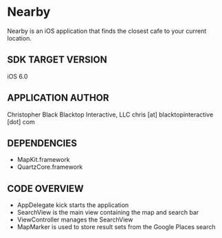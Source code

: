 Nearby
================
Nearby is an iOS application that finds the closest cafe to your current location.

SDK TARGET VERSION
---------------------------
iOS 6.0

APPLICATION AUTHOR
---------------------------
Christopher Black
Blacktop Interactive, LLC
chris [at] blacktopinteractive [dot] com

DEPENDENCIES
---------------------------
+ MapKit.framework
+ QuartzCore.framework

CODE OVERVIEW
---------------------------
- AppDelegate kick starts the application
- SearchView is the main view containing the map and search bar
- ViewController manages the SearchView
- MapMarker is used to store result sets from the Google Places search